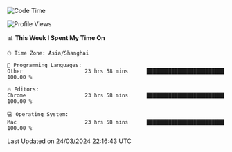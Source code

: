 <!--START_SECTION:waka-->
![Code Time](http://img.shields.io/badge/Code%20Time-2%2C067%20hrs%2029%20mins-blue)

![Profile Views](http://img.shields.io/badge/Profile%20Views-3-blue)

📊 **This Week I Spent My Time On** 

```text
🕑︎ Time Zone: Asia/Shanghai

💬 Programming Languages: 
Other                    23 hrs 58 mins      █████████████████████████   100.00 % 

🔥 Editors: 
Chrome                   23 hrs 58 mins      █████████████████████████   100.00 % 

💻 Operating System: 
Mac                      23 hrs 58 mins      █████████████████████████   100.00 % 
```


 Last Updated on 24/03/2024 22:16:43 UTC
<!--END_SECTION:waka-->